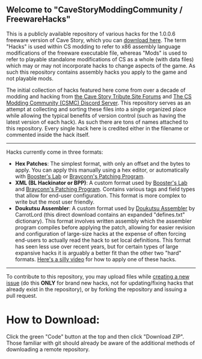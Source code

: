 ## Welcome to "CaveStoryModdingCommunity / FreewareHacks"

This is a publicly available repository of various hacks for the 1.0.0.6 freeware version of Cave Story, which you can [download here](https://www.cavestory.org/download/cave-story.php). The term "Hacks" is used within CS modding to refer to x86 assembly language modifications of the freeware executable file, whereas "Mods" is used to refer to playable standalone modifications of CS as a whole (with data files) which may or may not incorporate hacks to change aspects of the game. As such this repository contains assembly hacks you apply to the game and not playable mods.

The initial collection of hacks featured here come from over a decade of modding and hacking from [the Cave Story Tribute Site Forums](https://forum.cavestory.org/forums/modding-discussion.29/) and [The CS Modding Community (CSMC) Discord Server](https://discord.gg/xRsWpz6). This repository serves as an attempt at collecting and sorting these files into a single organized place while allowing the typical benefits of version control (such as having the latest version of each hack). As such there are tons of names attached to this repository. Every single hack here is credited either in the filename or commented inside the hack itself.
<hr>
Hacks currently come in three formats:

- **Hex Patches**: The simplest format, with only an offset and the bytes to apply. You can apply this manually using a hex editor, or automatically with [Booster's Lab](https://github.com/taedixon/boosters-lab) or [Brayconn's Patching Program](https://github.com/Brayconn/BPP).
- **XML (BL Hackinator or BPP)**: A custom format used by [Booster's Lab](https://github.com/taedixon/boosters-lab) and [Brayconn's Patching Program](https://github.com/Brayconn/BPP). Contains various tags and field types that allow for end-user configuration. This format is more complex to write but the most user friendly.
- **Doukutsu Assembler**: A custom format used by [Doukutsu Assembler](https://cdn.discordapp.com/attachments/312733438153326593/331278805781970945/Doukutsu_Assembler_1.31_EDI_defines.zip) by CarrotLord (this direct download contains an expanded "defines.txt" dictionary). This format involves written assembly which the assembler program compiles before applying the patch, allowing for easier revision and configuration of large-size hacks at the expense of often forcing end-users to actually read the hack to set local definitions. This format has seen less use over recent years, but for certain types of large expansive hacks it is arguably a better fit than the other two "hard" formats. [Here's a silly video](https://youtu.be/lPa3EF8Lvj4) for how to apply one of these hacks.
<hr>

To contribute to this repository, you may upload files while [creating a new issue](https://github.com/CaveStoryModdingCommunity/FreewareHacks/issues) (do this **ONLY** for brand new hacks, not for updating/fixing hacks that  already exist in the repository), or by forking the repository and issuing a pull request.

# How to Download:
Click the green "Code" button at the top and then click "Download ZIP". Those familiar with git should already be aware of the additional methods of downloading a remote repository.
